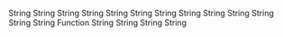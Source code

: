String
String
String
String
String
String
String
String
String
String
String
String
String
Function
String
String
String
String
